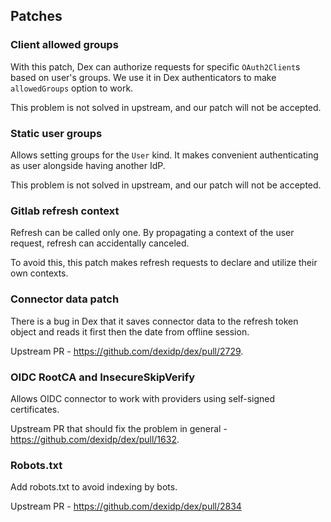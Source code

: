 ## Patches

### Client allowed groups

With this patch, Dex can authorize requests for specific `OAuth2Client`s based on user's groups.
We use it in Dex authenticators to make `allowedGroups` option to work.

This problem is not solved in upstream, and our patch will not be accepted.

### Static user groups

Allows setting groups for the `User` kind. It makes convenient authenticating as user alongside having another IdP.

This problem is not solved in upstream, and our patch will not be accepted.

### Gitlab refresh context

Refresh can be called only one. By propagating a context of the user request, refresh can accidentally canceled.

To avoid this, this patch makes refresh requests to declare and utilize their own contexts.

### Connector data patch

There is a bug in Dex that it saves connector data to the refresh token object and reads it first then the date from offline session.

Upstream PR - https://github.com/dexidp/dex/pull/2729.

### OIDC RootCA and InsecureSkipVerify

Allows OIDC connector to work with providers using self-signed certificates.

Upstream PR that should fix the problem in general - https://github.com/dexidp/dex/pull/1632.

### Robots.txt

Add robots.txt to avoid indexing by bots.

Upstream PR  - https://github.com/dexidp/dex/pull/2834
